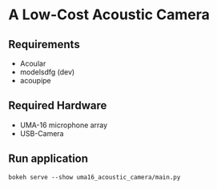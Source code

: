 # A Low-Cost Acoustic Camera

## Requirements

- Acoular
- modelsdfg (dev)
- acoupipe

## Required Hardware

- UMA-16 microphone array
- USB-Camera

## Run application

`bokeh serve --show uma16_acoustic_camera/main.py`
